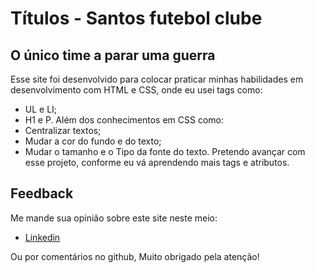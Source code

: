 # Títulos - Santos futebol clube
## O único time a parar uma guerra
Esse site foi desenvolvido para colocar praticar minhas habilidades em desenvolvimento com HTML e CSS, onde eu usei tags como:
- UL e LI;
- H1 e P.
Além dos conhecimentos em CSS como:
- Centralizar textos;
- Mudar a cor do fundo e do texto;
- Mudar o tamanho e o Tipo da fonte do texto.
Pretendo avançar com esse projeto, conforme eu vá aprendendo mais tags e atributos.

## Feedback

Me mande sua opinião sobre este site neste meio:

- [Linkedin](https://www.linkedin.com/in/gustavodasilvapires/)

Ou por comentários no github, Muito obrigado pela atenção!
